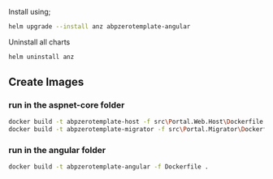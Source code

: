 Install using;

```bash
helm upgrade --install anz abpzerotemplate-angular
```

Uninstall all charts

```bash
helm uninstall anz
```

## Create Images

### run in the aspnet-core folder
```bash
docker build -t abpzerotemplate-host -f src\Portal.Web.Host\Dockerfile .
docker build -t abpzerotemplate-migrator -f src\Portal.Migrator\Dockerfile .
```

### run in the angular folder
```bash
docker build -t abpzerotemplate-angular -f Dockerfile . 
```

